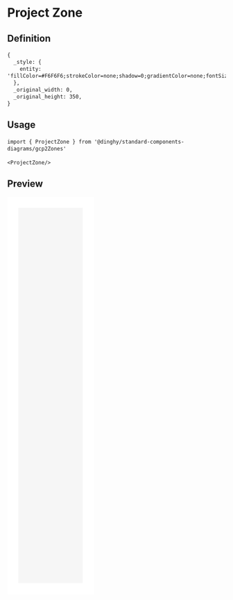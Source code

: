 # Project Zone

## Definition

```
{
  _style: { 
    entity: 'fillColor=#F6F6F6;strokeColor=none;shadow=0;gradientColor=none;fontSize=14;align=left;spacing=10;fontColor=#717171;9E9E9E;verticalAlign=top;spacingTop=-4;fontStyle=0;spacingLeft=40;html=1;whiteSpace=wrap;',
  },
  _original_width: 0,
  _original_height: 350,
}
```

## Usage

```
import { ProjectZone } from '@dinghy/standard-components-diagrams/gcp2Zones'

<ProjectZone/>
```

## Preview

<img src="./project-zone.png" width="200"/>
